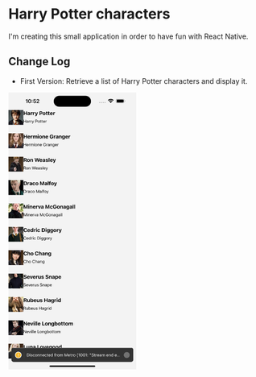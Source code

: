 # Harry Potter characters

I'm creating this small application in order to have fun with React Native.

## Change Log

- First Version: Retrieve a list of Harry Potter characters and display it.

<img src="src/img/first-version.png" height="550" alt="First version"/>